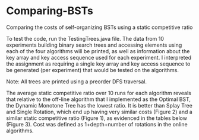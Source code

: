 # Comparing-BSTs
Comparing the costs of self-organizing BSTs using a static competitive ratio

To test the code, run the TestingTrees.java file. The data from 10 experiments building binary search trees and accessing elements using each of the four algorithms will be printed, as well as information about the key array and key access sequence used for each experiment. I interpreted the assignment as requiring a single key array and key access sequence to be generated (per experiment) that would be tested on the algorithms.

Note: All trees are printed using a preorder DFS traversal.

The average static competitive ratio over 10 runs for each algorithm reveals that relative to the off-line algorithm that I implemented as the Optimal BST, the Dynamic Monotone Tree has the lowest ratio. It is better than Splay Tree and Single Rotation, which end up having very similar costs (Figure 2) and a similar static competitive ratio (Figure 1), as evidenced in the tables below (Figure 3). Cost was defined as 1+depth+number of rotations in the online algorithms. 
